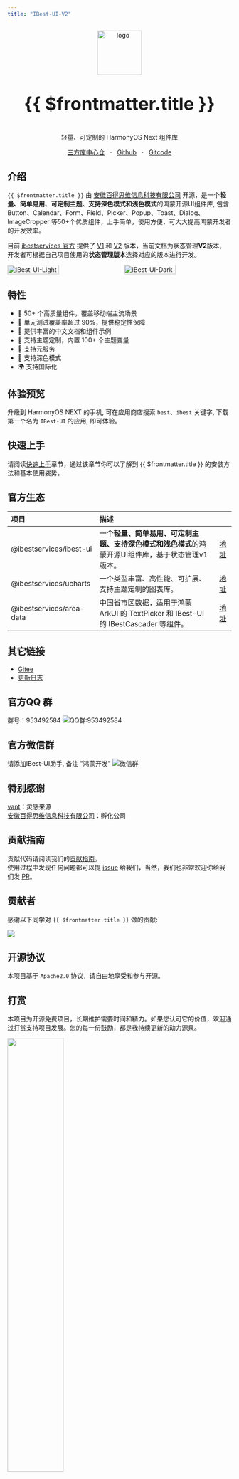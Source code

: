 ```yaml
---
title: "IBest-UI-V2"
---
```


<p align="center">
  <img alt="logo" src="./app_logo.png" width="100">
</p>

<p align="center" style="font-size: 40px;font-weight: bold;">{{ $frontmatter.title }}</p>

<p align="center">轻量、可定制的 HarmonyOS Next 组件库</p>

<p align="center">
    <a href="https://ohpm.openharmony.cn/#/cn/detail/@ibestservices%2Fibest-ui-v2" target="_blank">三方库中心仓</a>
    &nbsp;
    ·
    &nbsp;
    <a href="https://github.com/ibestservices/ibest-ui-v2" target="_blank">Github</a>
    &nbsp;
    ·
    &nbsp;
    <a href="https://gitcode.com/ibestservices/ibest-ui-v2" target="_blank">Gitcode</a>
</p>

## 介绍

`{{ $frontmatter.title }}` 由 <a href="https://www.ibestservices.com/" target="_blank">安徽百得思维信息科技有限公司</a> 开源，是一个**轻量、简单易用、可定制主题、支持深色模式和浅色模式**的鸿蒙开源UI组件库, 包含 Button、Calendar、Form、Field、Picker、Popup、Toast、Dialog、ImageCropper 等50+个优质组件，上手简单，使用方便，可大大提高鸿蒙开发者的开发效率。

目前 <a href="https://www.ibestservices.com/" target="_blank">ibestservices 官方</a> 提供了 <a href="https://ibestui.ibestservices.com/guide/home/" target="_blank">V1</a> 和 <a href="https://ibestui-v2.ibestservices.com/guide/home/" target="_blank">V2</a> 版本，当前文档为状态管理**V2**版本，开发者可根据自己项目使用的**状态管理版本**选择对应的版本进行开发。

<div style="display: flex;justify-content: space-between;">
  <img src="./IBest-UI-Light.png" alt="IBest-UI-Light" style="width: 48%;">
  <img src="./IBest-UI-Dark.png" alt="IBest-UI-Dark" style="width: 48%;">
</div>

## 特性
- 🚀 50+ 个高质量组件，覆盖移动端主流场景
- 💪 单元测试覆盖率超过 90%，提供稳定性保障
- 📖 提供丰富的中文文档和组件示例
- 🍭 支持主题定制，内置 100+ 个主题变量
- 🍭 支持元服务
- 🍭 支持深色模式
- 🌍 支持国际化

## 体验预览

升级到 HarmonyOS NEXT 的手机, 可在应用商店搜索 `best`、`ibest` 关键字, 下载第一个名为 `IBest-UI` 的应用, 即可体验。

## 快速上手

请阅读[快速上手](../quickstart/index)章节，通过该章节你可以了解到 {{ $frontmatter.title }} 的安装方法和基本使用姿势。

## 官方生态

| 项目        | 描述         |          |
|:-----------|:------------|:----------|
| @ibestservices/ibest-ui | 一个**轻量、简单易用、可定制主题、支持深色模式和浅色模式**的鸿蒙开源UI组件库，基于状态管理v1版本。| <a href="https://ohpm.openharmony.cn/#/cn/detail/@ibestservices%2Fibest-ui" target="_blank">地址</a> |
| @ibestservices/ucharts     | 一个类型丰富、高性能、可扩展、支持主题定制的图表库。   | <a href="https://ohpm.openharmony.cn/#/cn/detail/@ibestservices%2Fucharts" target="_blank">地址</a>     |
| @ibestservices/area-data   | 中国省市区数据，适用于鸿蒙 ArkUI 的 TextPicker 和 IBest-UI 的 IBestCascader 等组件。 | <a href="https://ohpm.openharmony.cn/#/cn/detail/@ibestservices%2Farea-data" target="_blank">地址</a>   |

## 其它链接
- [Gitee](https://gitee.com/ibestservices/ibest-ui-v2)
- [更新日志](https://github.com/ibestservices/ibest-ui-v2/releases)

## 官方QQ 群

群号：953492584
![QQ群:953492584](./qq.jpg)

## 官方微信群

请添加IBest-UI助手, 备注 "鸿蒙开发"
![微信群](./IBest-UI助手.jpg)

## 特别感谢

[vant](https://vant-contrib.gitee.io/vant/#/zh-CN/home)：灵感来源   
[安徽百得思维信息科技有限公司](https://www.ibestservices.com/)：孵化公司

## 贡献指南

贡献代码请阅读我们的[贡献指南](../contribution/)。   
使用过程中发现任何问题都可以提 [issue](https://github.com/ibestservices/ibest-ui-v2/issues) 给我们，当然，我们也非常欢迎你给我们发 [PR](https://github.com/ibestservices/ibest-ui-v2/pulls)。

## 贡献者

感谢以下同学对 `{{ $frontmatter.title }}` 做的贡献:   

<a href="https://github.com/ibestservices/ibest-ui/graphs/contributors">
  <img src="https://contrib.rocks/image?repo=ibestservices/ibest-ui" />
</a>

## 开源协议

本项目基于 `Apache2.0` 协议，请自由地享受和参与开源。

## 打赏
本项目为开源免费项目，长期维护需要时间和精力。如果您认可它的价值，欢迎通过打赏支持项目发展。您的每一份鼓励，都是我持续更新的动力源泉。   

<img src="https://ibestservices.github.io/ibest-ui/screenshot/WxRewardCode.jpg" width="50%">

<img src="https://ibestservices.github.io/ibest-ui/screenshot/ZfbRewardCode.jpg" width="50%">

